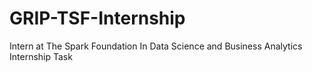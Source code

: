 # GRIP-TSF-Internship
Intern at The Spark Foundation In Data Science and Business Analytics Internship Task
